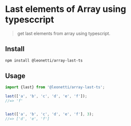 # Last elements of Array using typesccript 

> get last elements from array using typescript. 

## Install

```sh
npm install @leonetti/array-last-ts
```

## Usage

```js
import {last} from '@leonetti/array-last-ts';

last(['a', 'b', 'c', 'd', 'e', 'f']);
//=> 'f'


last(['a', 'b', 'c', 'd', 'e', 'f'], 3);
//=> ['d', 'e', 'f']

```
